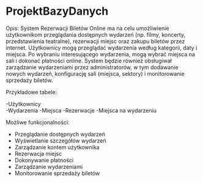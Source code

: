 # ProjektBazyDanych

Opis: System Rezerwacji Biletów Online ma na celu umożliwienie użytkownikom przeglądania dostępnych wydarzeń (np. filmy, koncerty, przedstawienia teatralne), rezerwacji miejsc oraz zakupu biletów przez internet. Użytkownicy mogą przeglądać wydarzenia według kategorii, daty i miejsca. Po wybraniu interesującego wydarzenia, mogą wybrać miejsca na sali i dokonać płatności online. System będzie również obsługiwał zarządzanie wydarzeniami przez administratorów, w tym dodawanie nowych wydarzeń, konfigurację sali (miejsca, sektory) i monitorowanie sprzedaży biletów.
 
Przykładowe tabele:
 
-Użytkownicy  
 -Wydarzenia
 -Miejsca
 -Rezerwacje
 -Miejsca na wydarzeniu


Możliwe funkcjonalności:
- Przeglądanie dostępnych wydarzeń
- Wyświetlanie szczegółów wydarzeń
- Zarządzanie kontem użytkownika
- Rezerwacja miejsc
- Dokonywanie płatności
- Zarządzanie wydarzeniami
- Monitorowanie sprzedaży biletów
